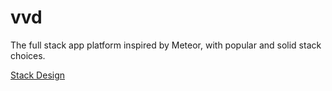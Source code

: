 # vvd

The full stack app platform inspired by Meteor, with popular and solid stack choices.

[Stack Design](/stack_design.html)
